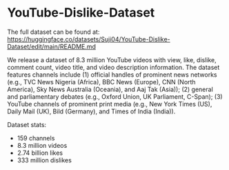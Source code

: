 # YouTube-Dislike-Dataset
The full dataset can be found at:
<br>
https://huggingface.co/datasets/Suji04/YouTube-Dislike-Dataset/edit/main/README.md

We release a dataset of 8.3 million YouTube videos with view, like, dislike, comment count, video title, and video description information.
The dataset features channels include 
(1) official handles of prominent news networks (e.g., TVC News Nigeria (Africa), BBC News (Europe), CNN (North America), Sky News Australia (Oceania), and Aaj Tak (Asia)); 
(2) general and parliamentary debates (e.g., Oxford Union, UK Parliament, C-Span); 
(3) YouTube channels of prominent print media (e.g., New York Times (US), Daily Mail (UK), Bild (Germany), and Times of India (India)).

Dataset stats:
- 159 channels
- 8.3 million videos
- 2.74 billion likes
- 333 million dislikes
